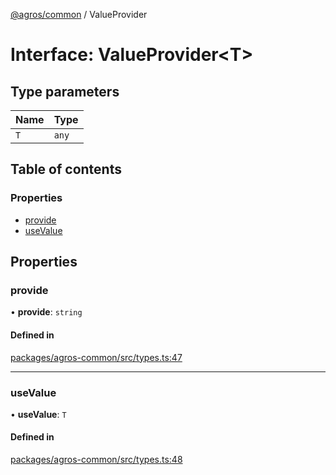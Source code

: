 [@agros/common](../index.md) / ValueProvider

# Interface: ValueProvider<T\>

## Type parameters

| Name | Type |
| :------ | :------ |
| `T` | `any` |

## Table of contents

### Properties

- [provide](ValueProvider.md#provide)
- [useValue](ValueProvider.md#usevalue)

## Properties

### <a id="provide" name="provide"></a> provide

• **provide**: `string`

#### Defined in

[packages/agros-common/src/types.ts:47](https://github.com/agrosjs/agros/blob/524cff1/packages/agros-common/src/types.ts#L47)

___

### <a id="usevalue" name="usevalue"></a> useValue

• **useValue**: `T`

#### Defined in

[packages/agros-common/src/types.ts:48](https://github.com/agrosjs/agros/blob/524cff1/packages/agros-common/src/types.ts#L48)
